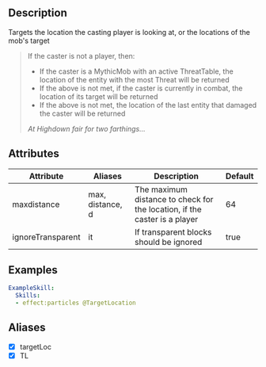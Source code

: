 ## Description
Targets the location the casting player is looking at, or the locations of the mob's target

> If the caster is not a player, then:
> - If the caster is a MythicMob with an active ThreatTable, the location of the entity with the most Threat will be returned
>- If the above is not met, if the caster is currently in combat, the location of its target will be returned
>- If the above is not met, the location of the last entity that damaged the caster will be returned
>
> *At Highdown fair for two farthings...*

## Attributes
| Attribute | Aliases   | Description                                                          | Default |
|-----------|-----------|----------------------------------------------------------------------|---------|
| maxdistance | max, distance, d | The maximum distance to check for the location, if the caster is a player                                          | 64       |
| ignoreTransparent | it | If transparent blocks should be ignored                             | true    |

## Examples
```yaml
ExampleSkill:
  Skills:
  - effect:particles @TargetLocation
```


## Aliases
- [x] targetLoc
- [x] TL